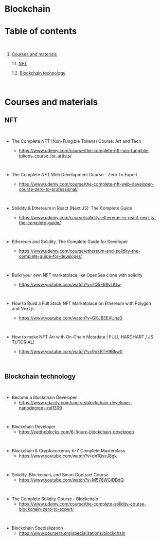 # Blockchain

# Table of contents

<p>&nbsp;</p>

1. [Courses and materials](#Courses-and-materials)

    1.1. [NFT](#NFT)

    1.2. [Blockchain technology](#Blockchain-technology)


<p>&nbsp;</p>

# Courses and materials

## NFT

<p>&nbsp;</p>

- The Complete NFT (Non-Fungible Tokens) Course: Art and Tech

     - https://www.udemy.com/course/the-complete-nft-non-fungible-tokens-course-for-artists/

<p>&nbsp;</p>

- The Complete NFT Web Development Course - Zero To Expert

    - https://www.udemy.com/course/the-complete-nft-web-developer-course-zero-to-professional/

<p>&nbsp;</p>

- Solidity & Ethereum in React (Next JS): The Complete Guide

    - https://www.udemy.com/course/solidity-ethereum-in-react-next-js-the-complete-guide/

<p>&nbsp;</p>

- Ethereum and Solidity, The Complete Guide for Developer

    - https://www.udemy.com/course/ethereum-and-solidity-the-complete-guide-for-developer/

<p>&nbsp;</p>

- Build your own NFT marketplace like OpenSea clone with solidity

    - https://www.youtube.com/watch?v=7Q5E6RvLlUw

<p>&nbsp;</p>

- How to Build a Full Stack NFT Marketplace on Ethereum with Polygon and Next.js

    - https://www.youtube.com/watch?v=GKJBEEXUha0

<p>&nbsp;</p>

- How to make NFT Art with On-Chain Metadata | FULL HARDHART / JS TUTORIAL!

    - https://www.youtube.com/watch?v=9oERTH9Bkw0

<p>&nbsp;</p>

## Blockchain technology

<p>&nbsp;</p>

- Become a Blockchain Developer
    - https://www.udacity.com/course/blockchain-developer-nanodegree--nd1309

<p>&nbsp;</p>

- Blockchain Developer
    - https://eattheblocks.com/6-figure-blockchain-developer/

<p>&nbsp;</p>

- Blockchain & Cryptocurrency A-Z Complete Masterclass
    - https://www.youtube.com/watch?v=dn1QsirJ8gk

<p>&nbsp;</p>

- Solidity, Blockchain, and Smart Contract Course
    - https://www.youtube.com/watch?v=M576WGiDBdQ

<p>&nbsp;</p>

- The Complete Solidity Course - Blockchain
    - https://www.udemy.com/course/the-complete-solidity-course-blockchain-zero-to-expert/

<p>&nbsp;</p>

- Blockchain Specialization
    - https://www.coursera.org/specializations/blockchain

<p>&nbsp;</p>